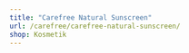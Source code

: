 ```yaml
---
title: "Carefree Natural Sunscreen"
url: /carefree/carefree-natural-sunscreen/
shop: Kosmetik
---
```

